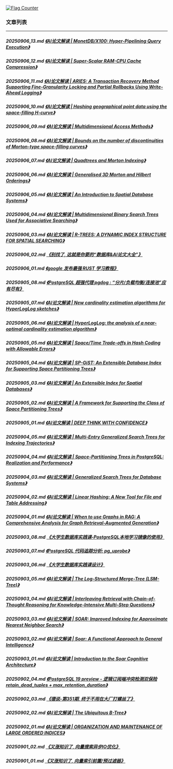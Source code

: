 <a rel="nofollow" href="http://info.flagcounter.com/h9V1"  ><img src="http://s03.flagcounter.com/count/h9V1/bg_FFFFFF/txt_000000/border_CCCCCC/columns_2/maxflags_12/viewers_0/labels_0/pageviews_0/flags_0/"  alt="Flag Counter"  border="0"  ></a>  
  
### 文章列表  
----  
##### 20250906_13.md   [《AI论文解读 | MonetDB/X100: Hyper-Pipelining Query Execution》](20250906_13.md)  
##### 20250906_12.md   [《AI论文解读 | Super-Scalar RAM-CPU Cache Compression》](20250906_12.md)  
##### 20250906_11.md   [《AI论文解读 | ARIES: A Transaction Recovery Method Supporting Fine-Granularity Locking and Partial Rollbacks Using Write-Ahead Logging》](20250906_11.md)  
##### 20250906_10.md   [《AI论文解读 | Hashing geographical point data using the space-filling H-curve》](20250906_10.md)  
##### 20250906_09.md   [《AI论文解读 | Multidimensional Access Methods》](20250906_09.md)  
##### 20250906_08.md   [《AI论文解读 | Bounds on the number of discontinuities of Morton-type space-filling curves》](20250906_08.md)  
##### 20250906_07.md   [《AI论文解读 | Quadtrees and Morton Indexing》](20250906_07.md)  
##### 20250906_06.md   [《AI论文解读 | Generalised 3D Morton and Hilbert Orderings》](20250906_06.md)  
##### 20250906_05.md   [《AI论文解读 | An Introduction to Spatial Database Systems》](20250906_05.md)  
##### 20250906_04.md   [《AI论文解读 | Multidimensional Binary Search Trees Used for Associative Searching》](20250906_04.md)  
##### 20250906_03.md   [《AI论文解读 | R-TREES: A DYNAMIC INDEX STRUCTURE FOR SPATIAL SEARCHING》](20250906_03.md)  
##### 20250906_02.md   [《别找了, 这就是你要的“数据库&AI论文大全”》](20250906_02.md)  
##### 20250906_01.md   [《google 发布最强 RUST 学习教程》](20250906_01.md)  
##### 20250905_08.md   [《PostgreSQL 超强代理 pgdog : “分片/负载均衡/连接池”应有尽有》](20250905_08.md)  
##### 20250905_07.md   [《AI论文解读 | New cardinality estimation algorithms for HyperLogLog sketches》](20250905_07.md)  
##### 20250905_06.md   [《AI论文解读 | HyperLogLog: the analysis of a near-optimal cardinality estimation algorithm》](20250905_06.md)  
##### 20250905_05.md   [《AI论文解读 | Space/Time Trade-offs in Hash Coding with Allowable Errors》](20250905_05.md)  
##### 20250905_04.md   [《AI论文解读 | SP-GiST: An Extensible Database Index for Supporting Space Partitioning Trees》](20250905_04.md)  
##### 20250905_03.md   [《AI论文解读 | An Extensible Index for Spatial Databases》](20250905_03.md)  
##### 20250905_02.md   [《AI论文解读 | A Framework for Supporting the Class of Space Partitioning Trees》](20250905_02.md)  
##### 20250905_01.md   [《AI论文解读 | DEEP THINK WITH CONFIDENCE》](20250905_01.md)  
##### 20250904_05.md   [《AI论文解读 | Multi-Entry Generalized Search Trees for Indexing Trajectories》](20250904_05.md)  
##### 20250904_04.md   [《AI论文解读 | Space-Partitioning Trees in PostgreSQL: Realization and Performance》](20250904_04.md)  
##### 20250904_03.md   [《AI论文解读 | Generalized Search Trees for Database Systems》](20250904_03.md)  
##### 20250904_02.md   [《AI论文解读 | Linear Hashing: A New Tool for File and Table Addressing》](20250904_02.md)  
##### 20250904_01.md   [《AI论文解读 | When to use Graphs in RAG: A Comprehensive Analysis for Graph Retrieval-Augmented Generation》](20250904_01.md)  
##### 20250903_08.md   [《大学生数据库实践课-PostgreSQL本地学习镜像的使用》](20250903_08.md)  
##### 20250903_07.md   [《PostgreSQL 代码追踪分析: pg_uprobe》](20250903_07.md)  
##### 20250903_06.md   [《大学生数据库实践课设计》](20250903_06.md)  
##### 20250903_05.md   [《AI论文解读 | The Log-Structured Merge-Tree (LSM-Tree)》](20250903_05.md)  
##### 20250903_04.md   [《AI论文解读 | Interleaving Retrieval with Chain-of-Thought Reasoning for Knowledge-Intensive Multi-Step Questions》](20250903_04.md)  
##### 20250903_03.md   [《AI论文解读 | SOAR: Improved Indexing for Approximate Nearest Neighbor Search》](20250903_03.md)  
##### 20250903_02.md   [《AI论文解读 | Soar: A Functional Approach to General Intelligence》](20250903_02.md)  
##### 20250903_01.md   [《AI论文解读 | Introduction to the Soar Cognitive Architecture》](20250903_01.md)  
##### 20250902_04.md   [《PostgreSQL 19 preview - 逻辑订阅端冲突检测双保险 retain_dead_tuples + max_retention_duration》](20250902_04.md)  
##### 20250902_03.md   [《德说-第351期, 终于不用在大厂打螺丝了》](20250902_03.md)  
##### 20250902_02.md   [《AI论文解读 | The Ubiquitous B-Tree》](20250902_02.md)  
##### 20250902_01.md   [《AI论文解读 | ORGANIZATION AND MAINTENANCE OF LARGE ORDERED INDICES》](20250902_01.md)  
##### 20250901_02.md   [《又涨知识了, 向量搜索异步IO优化》](20250901_02.md)  
##### 20250901_01.md   [《又涨知识了, 向量索引前置/预过滤器》](20250901_01.md)  
